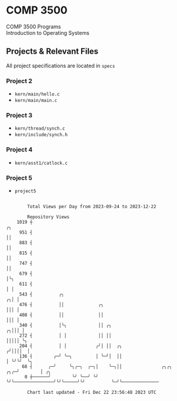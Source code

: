 # COMP 3500
COMP 3500 Programs  
Introduction to Operating Systems  
## Projects & Relevant Files
All project specifications are located in `specs`
### Project 2
- `kern/main/hello.c`
- `kern/main/main.c`
### Project 3
- `kern/thread/synch.c`
- `kern/include/synch.h`
### Project 4
- `kern/asst1/catlock.c`
### Project 5
- `project5`

```

        Total Views per Day from 2023-09-24 to 2023-12-22

        Repository Views
    1019 ┼                                                                   ╭╮
     951 ┤                                                                   ││
     883 ┤                                                                   ││
     815 ┤                                                                   ││
     747 ┤                                                                   ││
     679 ┤                                                                   │╰╮
     611 ┤                                                                   │ │
     543 ┤          ╭╮                                                     ╭╮│ │
     476 ┤          ││             ╭╮                                      │││ │
     408 ┤          ││             ││                                      │││ │
     340 ┤          │╰╮            ││ ╭╮                                 ╭╮│││ │
     272 ┤          │ │            ││ ││                                 │││││ ╰╮
     204 ┤          │ │           ╭╯│ ││  ╭╮                            ╭╯││││  │
     136 ┤        ╭─╯ ╰─╮         │ ╰─╯│  ││                            │ ╰╯╰╯  ╰╮
      68 ┤      ╭─╯     ╰╮╭─╮  ╭─╮│    ╰─╮││               ╭╮╭╮     ╭╮╭─╯        │ ╭╮
       0 ┼──────╯        ╰╯ ╰──╯ ╰╯      ╰╯╰───────────────╯╰╯╰─────╯╰╯          ╰─╯╰──────────────

        Chart last updated - Fri Dec 22 23:56:48 2023 UTC
        
```
